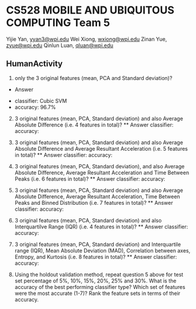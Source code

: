 CS528 MOBILE AND UBIQUITOUS COMPUTING
Team 5
=======
Yijie Yan, yyan3@wpi.edu
Wei Xiong, wxiong@wpi.edu
Zinan Yue, zyue@wpi.edu
Qinlun Luan, qluan@wpi.edu

## HumanActivity
1. only the 3 original features (mean, PCA and Standard deviation)?

* Answer
 - classifier: Cubic SVM
 - accuracy: 96.7%

2. 3 original features (mean, PCA, Standard deviation) and also Average Absolute Difference (i.e. 4 features in total)?
** Answer
classifier: 
accuracy: 

3. 3 original features (mean, PCA, Standard deviation) and also Average Absolute Difference and Average Resultant Acceleration (i.e. 5 features in total)?
** Answer
classifier: 
accuracy: 

4. 3 original features (mean, PCA, Standard deviation), and also Average Absolute Difference, Average Resultant Acceleration and Time Between Peaks (i.e. 6 features in total)?
** Answer
classifier: 
accuracy: 

5. 3 original features (mean, PCA, Standard deviation) and also Average Absolute Difference, Average Resultant Acceleration, Time Between Peaks and Binned Distribution (i.e. 7 features in total)?
** Answer
classifier: 
accuracy: 

6. 3 original features (mean, PCA, Standard deviation) and also Interquartilve Range (IQR) (i.e. 4 features in total)?
** Answer
classifier: 
accuracy: 

7. 3 original features (mean, PCA, Standard deviation) and Interquartile range (IQR), Mean Absolute Deviation (MAD), Correlation between axes, Entropy, and Kurtosis (i.e. 8 features in total)?
** Answer
classifier: 
accuracy: 

8. Using the holdout validation method, repeat question 5 above for test set percentage of 5%, 10%, 15%, 20%, 25% and 30%. What is the accuracy of the best performing classifier type? Which set of features were the most accurate (1-7)? Rank the feature sets in terms of their accuracy.
